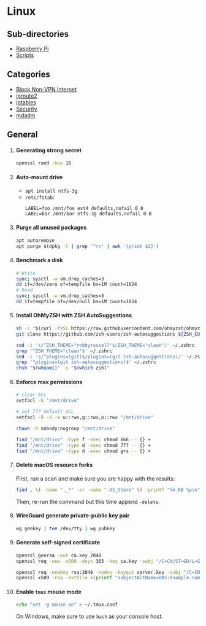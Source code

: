# Linux

## Sub-directories

- [Raspberry Pi](Raspberry%20Pi/)
- [Scripts](scripts/)

## Categories

- [Block Non-VPN Internet](Block%20Non-VPN%20Internet.md)
- [iproute2](iproute2.md)
- [iptables](iptables.md)
- [Security](Security.md)
- [mdadm](mdadm.md)

## General

1. #### Generating strong secret

   ```bash
   openssl rand -hex 16
   ```

2. #### Auto-mount drive

   - `apt install ntfs-3g`
   - `/etc/fstab`:
     ```
     LABEL=foo /mnt/foo ext4 defaults,nofail 0 0
     LABEL=bar /mnt/bar ntfs-3g defaults,nofail 0 0
     ```

3. #### Purge all unused packages

   ```bash
   apt autoremove
   apt purge $(dpkg -l | grep '^rc' | awk '{print $2}')
   ```

4. #### Benchmark a disk

   ```bash
   # Write
   sync; sysctl -w vm.drop_caches=3
   dd if=/dev/zero of=tempfile bs=1M count=1024
   # Read
   sync; sysctl -w vm.drop_caches=3
   dd if=tempfile of=/dev/null bs=1M count=1024
   ```

5. #### Install OhMyZSH with ZSH AutoSuggestions

   ```bash
   sh -c "$(curl -fsSL https://raw.githubusercontent.com/ohmyzsh/ohmyzsh/master/tools/install.sh)" "" --unattended
   git clone https://github.com/zsh-users/zsh-autosuggestions ${ZSH_CUSTOM:-~/.oh-my-zsh/custom}/plugins/zsh-autosuggestions

   sed -i 's/^ZSH_THEME="robbyrussell"$/ZSH_THEME="clean"/' ~/.zshrc
   grep '^ZSH_THEME="clean"$' ~/.zshrc
   sed -i 's/^plugins=(git)$/plugins=(git zsh-autosuggestions)/' ~/.zshrc
   grep '^plugins=(git zsh-autosuggestions)$' ~/.zshrc
   chsh "$(whoami)" -s "$(which zsh)"
   ```

6. #### Enforce max permissions

   ```bash
   # clear ACL
   setfacl -b "/mnt/drive"

   # set 777 default ACL
   setfacl -R -d -m u::rwx,g::rwx,o::rwx "/mnt/drive"

   chown -R nobody:nogroup "/mnt/drive"

   find "/mnt/drive" -type f -exec chmod 666 -- {} +
   find "/mnt/drive" -type d -exec chmod 777 -- {} +
   find "/mnt/drive" -type d -exec chmod g+s -- {} +
   ```

7. #### Delete macOS resource forks

   First, run a scan and make sure you are happy with the results:

   ```bash
   find . \( -name "._*" -or -name ".DS_Store" \) -printf "%k KB %p\n"
   ```

   Then, re-run the command but this time append `-delete`.

8. #### WireGuard generate private-public key pair

   ```bash
   wg genkey | tee /dev/tty | wg pubkey
   ```

9. #### Generate self-signed certificate

   ```bash
   openssl genrsa -out ca.key 2048
   openssl req -new -x509 -days 365 -key ca.key -subj "/C=CN/ST=GD/L=SZ/O=Acme, Inc./CN=Acme Root CA" -out ca.crt

   openssl req -newkey rsa:2048 -nodes -keyout server.key -subj "/C=CN/ST=GD/L=SZ/O=Acme, Inc./CN=*.example.com" -out server.csr
   openssl x509 -req -extfile <(printf "subjectAltName=DNS:example.com,DNS:www.example.com") -days 365 -in server.csr -CA ca.crt -CAkey ca.key -CAcreateserial -out server.crt
   ```

10. #### Enable `tmux` mouse mode

    ```bash
    echo "set -g mouse on" > ~/.tmux.conf
    ```

    On Windows, make sure to use `bash` as your console host.

